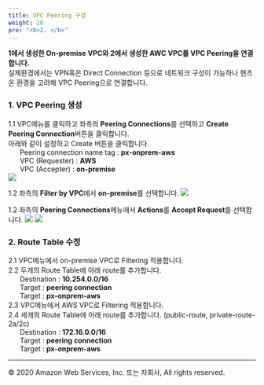 ```yaml
---
title: VPC Peering 구성
weight: 20
pre: "<b>2. </b>"
---
```


**1에서 생성한 On-premise VPC와 2에서 생성한 AWC VPC를 VPC Peering을 연결합니다.**     
실제환경에서는 VPN혹은 Direct Connection 등으로 네트워크 구성이 가능하나 핸즈온 환경을 고려해 VPC Peering으로 연결합니다.  

### 1. VPC Peering 생성  
1.1 VPC메뉴를 클릭하고 좌측의 **Peering Connections**를 선택하고 **Create Peering Connection**버튼을 클릭합니다.  
아래와 같이 설정하고 Create 버튼을 클릭합니다.  
&nbsp;&nbsp;&nbsp;&nbsp;&nbsp;&nbsp;Peering connection name tag : **px-onprem-aws**  
&nbsp;&nbsp;&nbsp;&nbsp;&nbsp;&nbsp;VPC (Requester) : **AWS**  
&nbsp;&nbsp;&nbsp;&nbsp;&nbsp;&nbsp;VPC (Accepter) : **on-premise**  
![](/images/lab1/vpc_peering_1.png#center)

1.2 좌측의 **Filter by VPC**에서 **on-premise**를 선택합니다.
![](/images/lab1/vpc_onprem.png#center)

1.2 좌측의 **Peering Connections**메뉴에서 **Actions**를 **Accept Request**를 선택합니다.
![](/images/lab1/vpc_peering_2.png#center)
![](/images/lab1/vpc_peering_3.png#center)

### 2. Route Table 수정  
2.1 VPC메뉴에서 on-premise VPC로 Filtering 적용합니다.  
2.2 두개의 Route Table에 아래 route를 추가합니다.  
&nbsp;&nbsp;&nbsp;&nbsp;&nbsp;&nbsp;Destination : **10.254.0.0/16**    
&nbsp;&nbsp;&nbsp;&nbsp;&nbsp;&nbsp;Target : **peering connection**  
&nbsp;&nbsp;&nbsp;&nbsp;&nbsp;&nbsp;Target : **px-onprem-aws**  
2.3 VPC메뉴에서 AWS VPC로 Filtering 적용합니다.  
2.4 세개의 Route Table에 아래 route를 추가합니다. (public-route, private-route-2a/2c)  
&nbsp;&nbsp;&nbsp;&nbsp;&nbsp;&nbsp;Destination : **172.16.0.0/16**  
&nbsp;&nbsp;&nbsp;&nbsp;&nbsp;&nbsp;Target : **peering connection**  
&nbsp;&nbsp;&nbsp;&nbsp;&nbsp;&nbsp;Target : **px-onprem-aws**  

---
© 2020 Amazon Web Services, Inc. 또는 자회사, All rights reserved.
